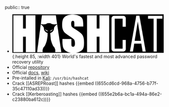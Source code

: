 public:: true

- ![image.png](../assets/image_1700591728068_0.png){:height 85, :width 401}
  World's fastest and most advanced password recovery utility
- Official [repository](https://github.com/hashcat/hashcat)
- Official [docs](https://hashcat.net/hashcat/), [wiki](https://hashcat.net/wiki/)
- Pre-intalled in [Kali](https://www.kali.org/tools/hashcat/): `/usr/bin/hashcat`
- Crack [[ASREPRoast]] hashes
  {{embed ((655cd6cd-968a-4756-b77f-35c47110ad33))}}
- Crack [[Kerberoasting]] hashes
  {{embed ((655e2b6a-bc1a-494a-86e2-c23880ba612c))}}